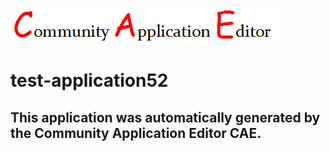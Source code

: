 ![CAE](https://github.com/CAE-Community-Application-Editor/application-test-application52/blob/master/img/logo.png)  

test-application52
===================


This application was automatically generated by the Community Application Editor CAE.  
---------------
